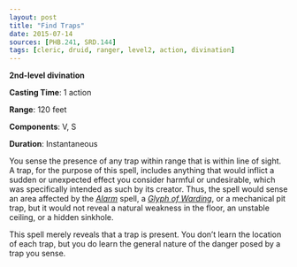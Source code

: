 ```yaml
---
layout: post
title: "Find Traps"
date: 2015-07-14
sources: [PHB.241, SRD.144]
tags: [cleric, druid, ranger, level2, action, divination]
---
```


**2nd-level divination**

**Casting Time**: 1 action

**Range**: 120 feet

**Components**: V, S

**Duration**: Instantaneous

You sense the presence of any trap within range that is within line of sight. A trap, for the purpose of this spell, includes anything that would inflict a sudden or unexpected effect you consider harmful or undesirable, which was specifically intended as such by its creator. Thus, the spell would sense an area affected by the *[Alarm](alarm)* spell, a *[Glyph of Warding](glyph-of-warding)*, or a mechanical pit trap, but it would not reveal a natural weakness in the floor, an unstable ceiling, or a hidden sinkhole.

This spell merely reveals that a trap is present. You don’t learn the location of each trap, but you do learn the general nature of the danger posed by a trap you sense.
